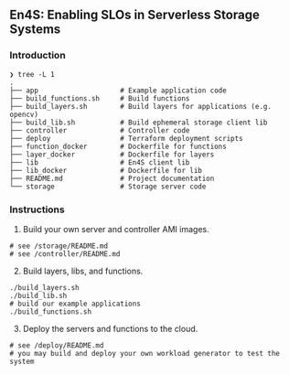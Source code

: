 ## En4S: Enabling SLOs in Serverless Storage Systems

### Introduction
```
❯ tree -L 1
.
├── app                    # Example application code
├── build_functions.sh     # Build functions
├── build_layers.sh        # Build layers for applications (e.g. opencv)
├── build_lib.sh           # Build ephemeral storage client lib
├── controller             # Controller code
├── deploy                 # Terraform deployment scripts
├── function_docker        # Dockerfile for functions
├── layer_docker           # Dockerfile for layers
├── lib                    # En4S client lib
├── lib_docker             # Dockerfile for lib
├── README.md              # Project documentation
└── storage                # Storage server code
```

### Instructions
1. Build your own server and controller AMI images.
```
# see /storage/README.md
# see /controller/README.md
```
2. Build layers, libs, and functions.
```
./build_layers.sh
./build_lib.sh
# build our example applications
./build_functions.sh
```

3. Deploy the servers and functions to the cloud.
```
# see /deploy/README.md
# you may build and deploy your own workload generator to test the system
```